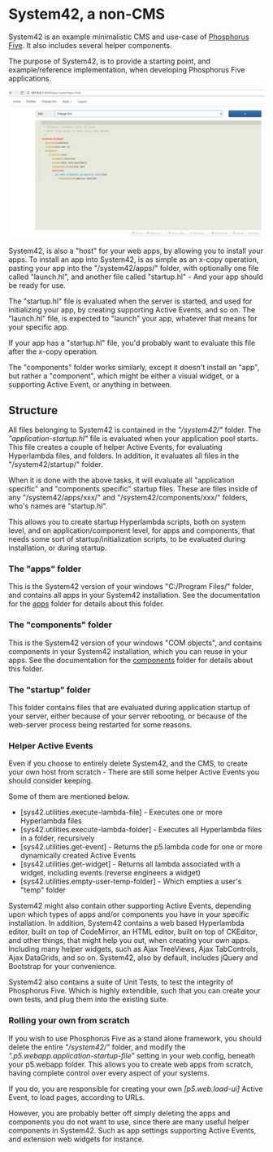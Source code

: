 System42, a non-CMS
========

System42 is an example minimalistic CMS and use-case of [Phosphorus Five](https://github.com/polterguy/phosphorusfive).
It also includes several helper components.

The purpose of System42, is to provide a starting point, and example/reference implementation,
when developing Phosphorus Five applications.

![alt screenshot](screenshot.png)

System42, is also a "host" for your web apps, by allowing you to install your apps.
To install an app into System42, is as simple as an x-copy operation, pasting your app 
into the "/system42/apps/" folder, with optionally one file called "launch.hl",
and another file called "startup.hl" - And your app should be ready for use.

The "startup.hl" file is evaluated when the server is started, and used for initializing
your app, by creating supporting Active Events, and so on. The "launch.hl" file,
is expected to "launch" your app, whatever that means for your specific app.

If your app has a "startup.hl" file, you'd probably want to evaluate this file after the x-copy
operation.

The "components" folder works similarly, except it doesn't install an "app", but rather a "component", which
might be either a visual widget, or a supporting Active Event, or anything in between.

## Structure

All files belonging to System42 is contained in the _"/system42/"_ folder. The _"application-startup.hl"_ 
file is evaluated when your application pool starts. This file creates a couple of helper Active Events, 
for evaluating Hyperlambda files, and folders. In addition, it evaluates all files in the "/system42/startup/" folder.

When it is done with the above tasks, it will evaluate all "application specific" and "components specific"
startup files. These are files inside of any "/system42/apps/xxx/" and "/system42/components/xxx/" folders, 
who's names are "startup.hl".

This allows you to create startup Hyperlambda scripts, both on system level, and on application/component level, 
for apps and components, that needs some sort of startup/initialization scripts, to be evaluated during installation,
or during startup.

### The "apps" folder

This is the System42 version of your windows "C:/Program Files/" folder, and contains 
all apps in your System42 installation. See the documentation for the [apps](apps/)
folder for details about this folder.

### The "components" folder

This is the System42 version of your windows "COM objects", and contains components in your System42 installation, 
which you can reuse in your apps. See the documentation for the [components](components/) folder for details about this folder.

### The "startup" folder

This folder contains files that are evaluated during application startup of your server, either because of your 
server rebooting, or because of the web-server process being restarted for some reasons.

### Helper Active Events

Even if you choose to entirely delete System42, and the CMS, to create your own host from scratch - There are still some helper 
Active Events you should consider keeping.

Some of them are mentioned below.

* [sys42.utilities.execute-lambda-file] - Executes one or more Hyperlambda files
* [sys42.utilities.execute-lambda-folder] - Executes all Hyperlambda files in a folder, recursively
* [sys42.utilities.get-event] - Returns the p5.lambda code for one or more dynamically created Active Events
* [sys42.utilities.get-widget] - Returns all lambda associated with a widget, including events (reverse engineers a widget)
* [sys42.utilities.empty-user-temp-folder] - Which empties a user's "temp" folder

System42 might also contain other supporting Active Events, depending upon which types of apps and/or components you have in your specific
installation. In addition, System42 contains a web based Hyperlambda editor, built on top of CodeMirror, an HTML editor,
built on top of CKEditor, and other things, that might help you out, when creating your own apps. Including many helper widgets, such
as Ajax TreeViews, Ajax TabControls, Ajax DataGrids, and so on. System42, also by default, includes jQuery and Bootstrap for your
convenience.

System42 also contains a suite of Unit Tests, to test the integrity of Phosphorus Five. Which is highly extendible, such that you can 
create your own tests, and plug them into the existing suite.

### Rolling your own from scratch

If you wish to use Phosphorus Five as a stand alone framework, you should delete the entire _"/system42/"_ folder, 
and modify the _".p5.webapp.application-startup-file"_ setting in your web.config, beneath your p5.webapp folder. 
This allows you to create web apps from scratch, having complete control over every aspect of your systems.

If you do, you are responsible for creating your own *[p5.web.load-ui]* Active Event, to load pages, according to URLs.

However, you are probably better off simply deleting the apps and components you do not want to use, since 
there are many useful helper components in System42. Such as app settings supporting Active Events, and extension web widgets for instance.



